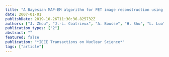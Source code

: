 ```yaml
---
title: "A Bayesian MAP-EM algorithm for PET image reconstruction using wavelet transform"
date: 2007-01-01
publishDate: 2019-10-26T11:30:36.825732Z
authors: ["J. Zhou", "J.-L. Coatrieux", "A. Bousse", "H. Shu", "L. Luo"]
publication_types: ["2"]
abstract: ""
featured: false
publication: "*IEEE Transactions on Nuclear Science*"
tags: ["article"]
---
```



